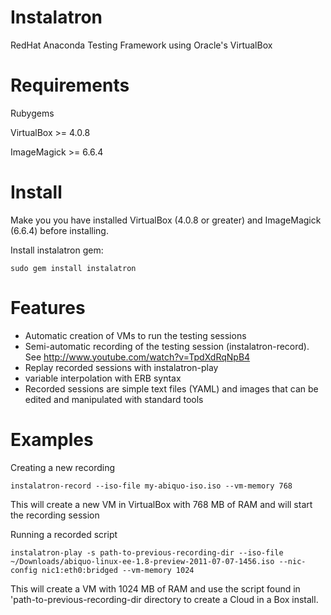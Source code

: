 # Instalatron

RedHat Anaconda Testing Framework using Oracle's VirtualBox

# Requirements

Rubygems

VirtualBox >= 4.0.8

ImageMagick >=  6.6.4

# Install

Make you you have installed VirtualBox (4.0.8 or greater) and ImageMagick (6.6.4) before installing.

Install instalatron gem:

`sudo gem install instalatron`

# Features

* Automatic creation of VMs to run the testing sessions
* Semi-automatic recording of the testing session (instalatron-record).
  See http://www.youtube.com/watch?v=TpdXdRqNpB4
* Replay recorded sessions with instalatron-play
* variable interpolation with ERB syntax
* Recorded sessions are simple text files (YAML) and images that can be edited and manipulated with standard tools 

 
# Examples

Creating a new recording

`instalatron-record --iso-file my-abiquo-iso.iso --vm-memory 768`

This will create a new VM in VirtualBox with 768 MB of RAM and will start the recording session

Running a recorded script

`instalatron-play -s path-to-previous-recording-dir --iso-file ~/Downloads/abiquo-linux-ee-1.8-preview-2011-07-07-1456.iso --nic-config nic1:eth0:bridged --vm-memory 1024`

This will create a VM with 1024 MB of RAM and use the script found in 'path-to-previous-recording-dir directory to create a Cloud in a Box install.


